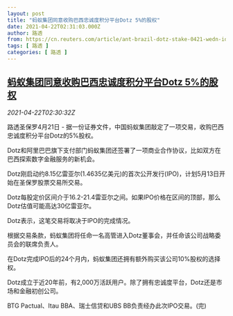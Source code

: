 ```yaml
---
layout: post
title: "蚂蚁集团同意收购巴西忠诚度积分平台Dotz 5%的股权"
date: 2021-04-22T02:31:03.000Z
author: 路透
from: https://cn.reuters.com/article/ant-brazil-dotz-stake-0421-wedn-idCNKBS2C907A
tags: [ 路透 ]
categories: [ 路透 ]
---
```

<!--1619058663000-->
[蚂蚁集团同意收购巴西忠诚度积分平台Dotz 5%的股权](https://cn.reuters.com/article/ant-brazil-dotz-stake-0421-wedn-idCNKBS2C907A)
------

<div>
<div><i>2021-04-22T02:30:32Z</i></div><p>路透圣保罗4月21日 - 据一份证券文件，中国蚂蚁集团敲定了一项交易，收购巴西忠诚度积分平台Dotz的5%股权。</p><p>Dotz和阿里巴巴旗下支付部门蚂蚁集团还签署了一项商业合作协议，比如双方在巴西探索数字金融服务的新机会。</p><p>Dotz刚启动约8.15亿雷亚尔(1.4635亿美元)的首次公开发行(IPO)，计划5月13日开始在圣保罗股票交易所交易。</p><p>Dotz每股定价区间介于16.2-21.4雷亚尔之间。如果IPO价格在区间的顶部，那么Dotz估值可能高达30亿雷亚尔。</p><p>Dotz表示，这笔交易将取决于IPO的完成情况。</p><p>根据交易条款，蚂蚁集团将任命一名高管进入Dotz董事会，并任命该公司战略委员会的联席负责人。</p><p>在Dotz完成IPO后的24个月内，蚂蚁集团还拥有额外购买该公司10%股权的选择权。</p><p>Dotz成立于近20年前，有2,000万活跃用户。除了拥有忠诚度平台，Dotz还是市场和金融初创公司。</p><p>BTG Pactual、Itau BBA、瑞士信贷和UBS BB负责经办此次IPO交易。(完)</p>
</div>
